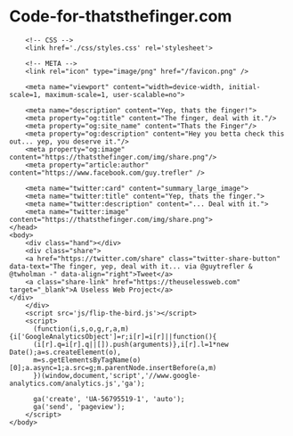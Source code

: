 # Code-for-thatsthefinger.com
<!doctype html>
<html>
    <head>
        <title> The finger, deal with it. </title>

        <!-- CSS -->
        <link href='./css/styles.css' rel='stylesheet'>

        <!-- META -->
        <link rel="icon" type="image/png" href="/favicon.png" />

        <meta name="viewport" content="width=device-width, initial-scale=1, maximum-scale=1, user-scalable=no">

        <meta name="description" content="Yep, thats the finger!">
        <meta property="og:title" content="The finger, deal with it."/>
        <meta property="og:site_name" content="Thats the Finger"/>
        <meta property="og:description" content="Hey you betta check this out... yep, you deserve it."/>
        <meta property="og:image" content="https://thatsthefinger.com/img/share.png"/>
        <meta property="article:author" content="https://www.facebook.com/guy.trefler" />

        <meta name="twitter:card" content="summary_large_image">
        <meta name="twitter:title" content="Yep, thats the finger.">
        <meta name="twitter:description" content="... Deal with it.">
        <meta name="twitter:image" content="https://thatsthefinger.com/img/share.png">
    </head>
    <body>
    	<div class="hand"></div>
    	<div class="share">
        <a href="https://twitter.com/share" class="twitter-share-button" data-text="The finger, yep, deal with it... via @guytrefler & @twholman -" data-align="right">Tweet</a>
        <a class="share-link" href="https://theuselessweb.com" target="_blank">A Useless Web Project</a>
    </div>
    	</div>
        <script src='js/flip-the-bird.js'></script>
		<script>
		  (function(i,s,o,g,r,a,m){i['GoogleAnalyticsObject']=r;i[r]=i[r]||function(){
		  (i[r].q=i[r].q||[]).push(arguments)},i[r].l=1*new Date();a=s.createElement(o),
		  m=s.getElementsByTagName(o)[0];a.async=1;a.src=g;m.parentNode.insertBefore(a,m)
		  })(window,document,'script','//www.google-analytics.com/analytics.js','ga');

		  ga('create', 'UA-56795519-1', 'auto');
		  ga('send', 'pageview');
		</script>
    </body>
</html>
